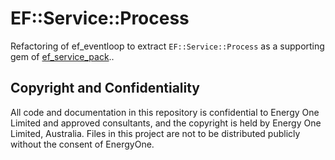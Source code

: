 # EF::Service::Process

Refactoring of ef_eventloop to extract `EF::Service::Process` as a supporting gem of [ef_service_pack](https://github.com/energyone/ef_service_pack)..


## Copyright and Confidentiality
All code and documentation in this repository is confidential to Energy One Limited and approved consultants, and the copyright is held by Energy One Limited, Australia. Files in this project are not to be distributed publicly without the consent of EnergyOne.